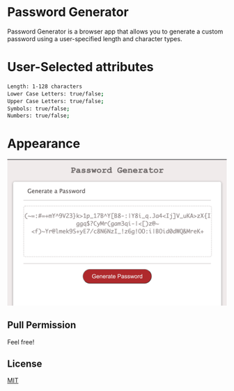 # Password Generator


Password Generator is a browser app that allows you to generate a custom password using a user-specified length and character types.

# User-Selected attributes

```bash
Length: 1-128 characters
Lower Case Letters: true/false;
Upper Case Letters: true/false;
Symbols: true/false;
Numbers: true/false;
```
# Appearance

![Password Generator](ScreenShot.png "Application appearance in browser")


## Pull Permission

Feel free!



## License
[MIT](https://choosealicense.com/licenses/mit/)